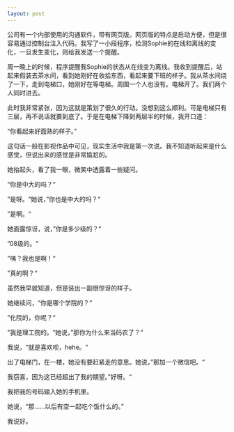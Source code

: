 ```yaml
---
layout: post
---
```


公司有一个内部使用的沟通软件，带有网页版。网页版的特点是启动方便，但是很容易通过控制台注入代码。我写了一小段程序，检测Sophie的在线和离线的变化，一旦发生变化，则给我发送一个提醒。

周一晚上的时候，程序提醒我Sophie的状态从在线变为离线。我收到提醒后，站起来假装去茶水间，看到她刚好在收拾东西，看起来要下班的样子。我从茶水间绕了一下，走到电梯口，她刚好在等电梯。周围一个人也没有。电梯开了。我们两个人同时进去。

此时我非常紧张，因为这就是策划了很久的行动。没想到这么顺利。可是电梯只有三层，再不说话就要到底了。于是在电梯下降到两层半的时候，我开口道：

“你看起来好面熟的样子。”

这句话一般在影视作品中可见，现实生活中我是第一次说。我不知道听起来是什么感觉，但说出来的感觉是非常尴尬的。

她抬起头，看了我一眼，微笑中透露着一些疑问。

“你是中大的吗？“

”是呀。“她说，”你也是中大的吗？“

”是啊。“

她面露惊讶，说，”你是多少级的？“

”08级的。“

”咦？我也是啊！“

”真的啊？“

虽然我早就知道，但是装出一副很惊讶的样子。

她继续问，“你是哪个学院的？“

”化院的，你呢？“

”我是理工院的。“她说，”那你为什么来当码农了？“

我说，“就是喜欢呗，hehe。“

出了电梯门，在一楼，她没有要赶紧走的意思。她说，”那加一个微信吧。“

我窃喜，因为这已经超出了我的期望。”好呀。“

我把我的号码输入她的手机里。

她说，“那……以后有空一起吃个饭什么的。”

我说好。